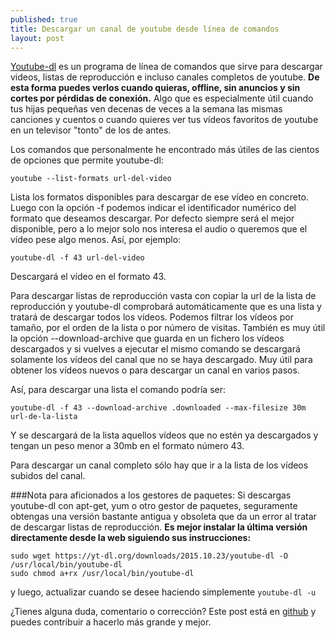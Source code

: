 ```yaml
---
published: true
title: Descargar un canal de youtube desde línea de comandos
layout: post
---
```

[Youtube-dl](https://rg3.github.io/youtube-dl/) es un programa de línea de comandos que sirve para descargar videos, listas de reproducción e incluso canales completos de youtube. **De esta forma puedes verlos cuando quieras, offline, sin anuncios y sin cortes por pérdidas de conexión.** Algo que es especialmente útil cuando tus hijas pequeñas ven decenas de veces a la semana las mismas canciones y cuentos o cuando quieres ver tus vídeos favoritos de youtube en un televisor "tonto" de los de antes.

Los comandos que personalmente he encontrado más útiles de las cientos de opciones que permite youtube-dl:

```shell
youtube --list-formats url-del-video
```

Lista los formatos disponibles para descargar de ese vídeo en concreto. Luego con la opción -f podemos indicar el identificador numérico del formato que deseamos descargar. Por defecto siempre será el mejor disponible, pero a lo mejor solo nos interesa el audio o queremos que el vídeo pese algo menos. Así, por ejemplo:

```shell
youtube-dl -f 43 url-del-video
```

Descargará el vídeo en el formato 43.

Para descargar listas de reproducción vasta con copiar la url de la lista de reproducción y youtube-dl comprobará automáticamente que es una lista y tratará de descargar todos los vídeos. Podemos filtrar los vídeos por tamaño, por el orden de la lista o por número de visitas. También es muy útil la opción --download-archive que guarda en un fichero los vídeos descargados y si vuelves a ejecutar el mismo comando se descargará solamente los vídeos del canal que no se haya descargado. Muy útil para obtener los vídeos nuevos o para descargar un canal en varios pasos.

Así, para descargar una lista el comando podría ser:

```shell
youtube-dl -f 43 --download-archive .downloaded --max-filesize 30m url-de-la-lista
```

Y se descargará de la lista aquellos vídeos que no estén ya descargados y tengan un peso menor a 30mb en el formato número 43.

Para descargar un canal completo sólo hay que ir a la lista de los vídeos subidos del canal.

###Nota para aficionados a los gestores de paquetes: 
Si descargas youtube-dl con apt-get, yum o otro gestor de paquetes, seguramente obtengas una versión bastante antigua y obsoleta que da un error al tratar de descargar listas de reproducción. **Es mejor instalar la última versión directamente desde la web siguiendo sus instrucciones:**

```shell
sudo wget https://yt-dl.org/downloads/2015.10.23/youtube-dl -O /usr/local/bin/youtube-dl
sudo chmod a+rx /usr/local/bin/youtube-dl
```

y luego, actualizar cuando se desee haciendo simplemente ``youtube-dl -u``

¿Tienes alguna duda, comentario o corrección? Este post está en [github](https://github.com/juanmirod/juanmirod.github.io/blob/master/_posts/2015-10-16-sobre-coches-aut-nomos-y-la-siguiente-gran-crisis-de-empleo.markdown) y puedes contribuir a hacerlo más grande y mejor.